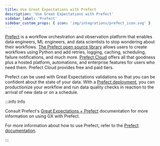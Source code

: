 ```yaml
---
title: Use Great Expectations with Prefect
description: 'Use Great Expectations with Prefect'
sidebar_label: 'Prefect'
sidebar_custom_props: { icon: 'img/integrations/prefect_icon.svg' }
---
```


[Prefect](https://prefect.io/) is a workflow orchestration and observation platform that enables data engineers, ML engineers, and data scientists to stop wondering about their workflows. [The Prefect open source library](https://www.prefect.io/opensource/) allows users to create workflows using Python and add retries, logging, caching, scheduling, failure notifications, and much more. [Prefect Cloud](https://www.prefect.io/cloud/) offers all that goodness plus a hosted platform, automations, and enterprise features for users who need them. Prefect Cloud provides free and paid tiers.

Prefect can be used with Great Expectations validations so that you can be confident about the state of your data. With a [Prefect deployment](https://docs.prefect.io/latest/concepts/deployments/), you can productionize your workflow and run data quality checks in reaction to the arrival of new data or on a schedule.

:::info Info

Consult Prefect's [Great Expectations + Prefect](https://prefecthq.github.io/prefect-great-expectations/) documentation for more information on using GX with Prefect.

For more information about how to use Prefect, refer to the [Prefect documentation](https://orion-docs.prefect.io/).

:::
